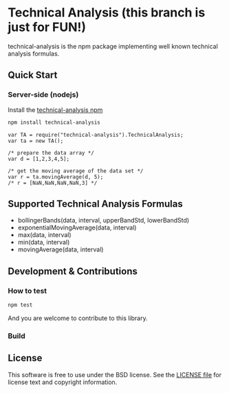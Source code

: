Technical Analysis (this branch is just for FUN!)
=================================================

technical-analysis is the npm package implementing well known technical analysis formulas.

## Quick Start

### Server-side (nodejs)

Install the [technical-analysis npm](https://www.npmjs.com/package/technical-analysis)
```sh
npm install technical-analysis
```

```
var TA = require("technical-analysis").TechnicalAnalysis;
var ta = new TA();

/* prepare the data array */
var d = [1,2,3,4,5];

/* get the moving average of the data set */
var r = ta.movingAverage(d, 5);
/* r = [NaN,NaN,NaN,NaN,3] */
```

## Supported Technical Analysis Formulas

* bollingerBands(data, interval, upperBandStd, lowerBandStd)
* exponentialMovingAverage(data, interval)
* max(data, interval)
* min(data, interval)
* movingAverage(data, interval)

## Development & Contributions

### How to test
```sh
npm test
```

And you are welcome to contribute to this library.

### Build

## License

This software is free to use under the BSD license.
See the [LICENSE file](./LICENSE) for license text and copyright information.
